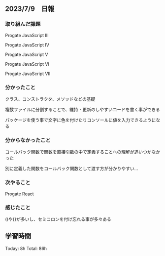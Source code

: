 ## 2023/7/9　日報

### 取り組んだ課題
Progate JavaScript Ⅲ

Progate JavaScript IV

Progate JavaScript V

Progate JavaScript VI

Progate JavaScript VII


### 分かったこと
クラス、コンストラクタ、メソッドなどの基礎

複数ファイルに分割することで、維持・更新のしやすいコードを書く事ができる

パッケージを使う事で文字に色を付けたりコンソールに値を入力できるようになる

### 分からなかったこと
コールバック関数で関数を直接引数の中で定義することへの理解が追いつかなかった

別に定義した関数をコールバック関数として渡す方が分かりやすい...

### 次やること
Progate React

### 感じたこと
()や{}が多いし、セミコロンを付け忘れる事が多々ある


## 学習時間

  Today: 8h  Total: 86h

